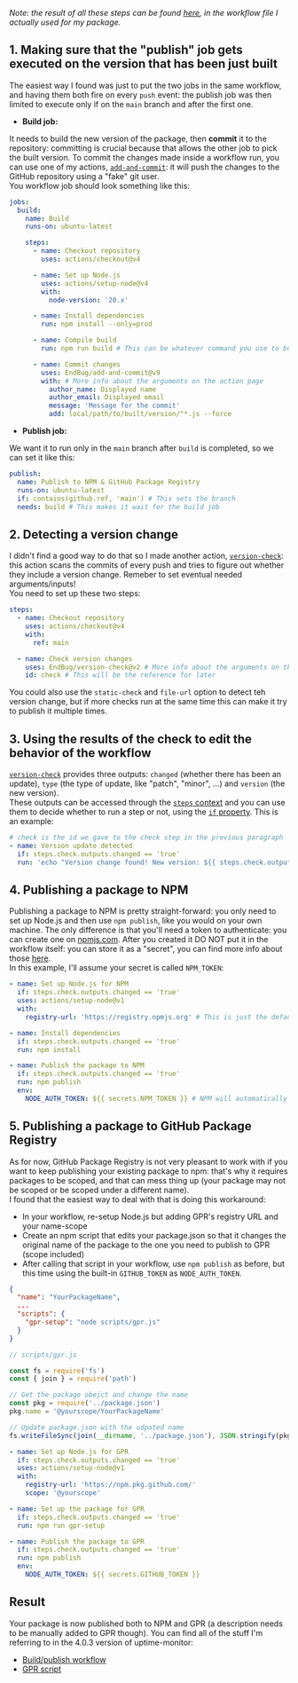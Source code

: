 _Note: the result of all these steps can be found [here][1], in the workflow file I actually used for my package._

## 1. Making sure that the "publish" job gets executed on the version that has been just built

The easiest way I found was just to put the two jobs in the same workflow, and having them both fire on every `push` event: the publish job was then limited to execute only if on the `main` branch and after the first one.

- **Build job:**

It needs to build the new version of the package, then **commit** it to the repository: committing is crucial because that allows the other job to pick the built version. To commit the changes made inside a workflow run, you can use one of my actions, [`add-and-commit`][2]: it will push the changes to the GitHub repository using a "fake" git user.  
You workflow job should look something like this:

```yml
jobs:
  build:
    name: Build
    runs-on: ubuntu-latest

    steps:
      - name: Checkout repository
        uses: actions/checkout@v4

      - name: Set up Node.js
        uses: actions/setup-node@v4
        with:
          node-version: '20.x'

      - name: Install dependencies
        run: npm install --only=prod

      - name: Compile build
        run: npm run build # This can be whatever command you use to build your package

      - name: Commit changes
        uses: EndBug/add-and-commit@v9
        with: # More info about the arguments on the action page
          author_name: Displayed name
          author_email: Displayed email
          message: 'Message for the commit'
          add: local/path/to/built/version/"*.js --force
```

- **Publish job:**

We want it to run only in the `main` branch after `build` is completed, so we can set it like this:

```yml
publish:
  name: Publish to NPM & GitHub Package Registry
  runs-on: ubuntu-latest
  if: contains(github.ref, 'main') # This sets the branch
  needs: build # This makes it wait for the build job
```

## 2. Detecting a version change

I didn't find a good way to do that so I made another action, [`version-check`][3]: this action scans the commits of every push and tries to figure out whether they include a version change. Remeber to set eventual needed arguments/inputs!  
You need to set up these two steps:

```yml
steps:
  - name: Checkout repository
    uses: actions/checkout@v4
    with:
      ref: main

  - name: Check version changes
    uses: EndBug/version-check@v2 # More info about the arguments on the action page
    id: check # This will be the reference for later
```

You could also use the `static-check` and `file-url` option to detect teh version change, but if more checks run at the same time this can make it try to publish it multiple times.

## 3. Using the results of the check to edit the behavior of the workflow

[`version-check`][3] provides three outputs: `changed` (whether there has been an update), `type` (the type of update, like "patch", "minor", ...) and `version` (the new version).  
These outputs can be accessed through the [`steps` context][4] and you can use them to decide whether to run a step or not, using the [`if` property][5]. This is an example:

```yml
# check is the id we gave to the check step in the previous paragraph
- name: Version update detected
  if: steps.check.outputs.changed == 'true'
  run: 'echo "Version change found! New version: ${{ steps.check.outputs.version }} (${{ steps.check.outputs.type }})"'
```

## 4. Publishing a package to NPM

Publishing a package to NPM is pretty straight-forward: you only need to set up Node.js and then use `npm publish`, like you would on your own machine. The only difference is that you'll need a token to authenticate: you can create one on [npmjs.com][6]. After you created it DO NOT put it in the workflow itself: you can store it as a "secret", you can find more info about those [here][7].  
In this example, I'll assume your secret is called `NPM_TOKEN`:

```yml
- name: Set up Node.js for NPM
  if: steps.check.outputs.changed == 'true'
  uses: actions/setup-node@v1
  with:
    registry-url: 'https://registry.npmjs.org' # This is just the default registry URL

- name: Install dependencies
  if: steps.check.outputs.changed == 'true'
  run: npm install

- name: Publish the package to NPM
  if: steps.check.outputs.changed == 'true'
  run: npm publish
  env:
    NODE_AUTH_TOKEN: ${{ secrets.NPM_TOKEN }} # NPM will automatically authenticate with this
```

## 5. Publishing a package to GitHub Package Registry

As for now, GitHub Package Registry is not very pleasant to work with if you want to keep publishing your existing package to npm: that's why it requires packages to be scoped, and that can mess thing up (your package may not be scoped or be scoped under a different name).  
I found that the easiest way to deal with that is doing this workaround:

- In your workflow, re-setup Node.js but adding GPR's registry URL and your name-scope
- Create an npm script that edits your package.json so that it changes the original name of the package to the one you need to publish to GPR (scope included)
- After calling that script in your workflow, use `npm publish` as before, but this time using the built-in `GITHUB_TOKEN` as `NODE_AUTH_TOKEN`.

```json
{
  "name": "YourPackageName",
  ...
  "scripts": {
    "gpr-setup": "node scripts/gpr.js"
  }
}
```

```js
// scripts/gpr.js

const fs = require('fs')
const { join } = require('path')

// Get the package obejct and change the name
const pkg = require('../package.json')
pkg.name = '@yourscope/YourPackageName'

// Update package.json with the udpated name
fs.writeFileSync(join(__dirname, '../package.json'), JSON.stringify(pkg))
```

```yml
- name: Set up Node.js for GPR
  if: steps.check.outputs.changed == 'true'
  uses: actions/setup-node@v1
  with:
    registry-url: 'https://npm.pkg.github.com/'
    scope: '@yourscope'

- name: Set up the package for GPR
  if: steps.check.outputs.changed == 'true'
  run: npm run gpr-setup

- name: Publish the package to GPR
  if: steps.check.outputs.changed == 'true'
  run: npm publish
  env:
    NODE_AUTH_TOKEN: ${{ secrets.GITHUB_TOKEN }}
```

## Result

Your package is now published both to NPM and GPR (a description needs to be manually added to GPR though).
You can find all of the stuff I'm referring to in the 4.0.3 version of uptime-monitor:

- [Build/publish workflow][1]
- [GPR script][8]

[1]: https://github.com/EndBug/uptime-monitor/blob/v4.0.3/.github/workflows/build-and-publish.yml
[2]: https://github.com/marketplace/actions/add-commit
[3]: https://github.com/marketplace/actions/version-check
[4]: https://help.github.com/en/articles/contexts-and-expression-syntax-for-github-actions#steps-context
[5]: https://help.github.com/en/articles/workflow-syntax-for-github-actions#jobsjob_idif
[6]: https://npmjs.com
[7]: https://help.github.com/en/articles/virtual-environments-for-github-actions#creating-and-using-secrets-encrypted-variables
[8]: https://github.com/EndBug/uptime-monitor/blob/v4.0.3/scripts/gpr.js
